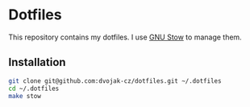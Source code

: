# Dotfiles
This repository contains my dotfiles. I use [GNU Stow](https://www.gnu.org/software/stow/) to manage them.

## Installation
```bash
git clone git@github.com:dvojak-cz/dotfiles.git ~/.dotfiles
cd ~/.dotfiles
make stow
```


